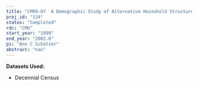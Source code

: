```yaml
---
title: "CM99-07  A Demographic Study of Alternative Household Structures"
proj_id: "134"
status: "Completed"
rdc: "CMU"
start_year: "1999"
end_year: "2002.0"
pi: "Ann C Schatzer"
abstract: "nan"
---
```


**Datasets Used:**

  - Decennial Census 

